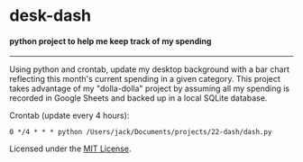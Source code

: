# desk-dash
#### python project to help me keep track of my spending 
---

Using python and crontab, update my desktop background with a bar chart reflecting this month's current spending in a given category.
This project takes advantage of my "dolla-dolla" project by assuming all my spending is recorded in Google Sheets and backed up in a local SQLite database.

Crontab (update every 4 hours):
```
0 */4 * * * python /Users/jack/Documents/projects/22-dash/dash.py
```

Licensed under the [MIT License](LICENSE).
